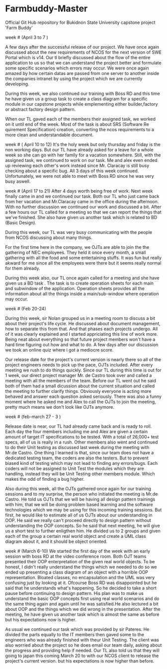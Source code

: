 # Farmbuddy-Master
Official Git Hub repository for Bukidnon State  University capstone project 'Farm Buddy'

week # (April 3 to 7 )

  A few days after the successful release of our project. We have once
  again discussed about the new requirements of NCOS for the next version
  of SWE Portal which is v14. Our tl briefly discussed about the flow
  of the entire application to us so that we can understand the project
  better and formulate some specific scenarios which errors may occur. We
  were once again amazed by how certain datas are passed from one server
  to another inside the companies intranet by using  the project which 
  we are currently developing.

  During this week, we also continued our training with Boss RD and this 
  time he have given us a group task to create a class diagram for a 
  specific module in our capstone projects while emplementing either
  builder,factory or abstract factory design pattern.
  
  When our TL gaved each of the members their assigned task, we worked on 
  it until end of the week. Most of the task is about SRS (Software Re
  quirement Specification) creation, converting the ncos requirements to
  a more clean and understandable document. 
  
  
  week # ( April 10 to 12)
  It's the holy week but only thursday and friday is the non working days.
  But our TL have already asked for a leave for a whole week so she can go with her family
  for a vacation somewhere. Still, with the assigned task, we continued to
  work on our task. Me and alex even ended up reviewing each other's work 
  instead since Mr. Claracay is still busy checking about a specific bug.
  All 3 days of this week continued. Unfortunately, we were not able to meet
  with Boss RD since he was very busy aswell.
  
  week # (April 17 to 21)
  After 4 days worth being free of work. Next week finally came in and
  we continued our task. Both our TL who just came back from her vacation
  and Mr.Claracay came in the office during the afternoon. With no further
  discussion we continued our work and discussed a bit. After a few hours
  our TL called for a meeting so that we can report the things that we've 
  finished. She also have given us another task which is related to BD
  (Basic Design). 
  
  During this week, our TL was very busy communicating with the people from
  NCOS discussing about many things. 
  
  For the first time here in the company, we OJTs are able to join the the
  gathering of NEC employees. They held it once every month, a small gathering
  with all the food and some entertaining stuffs. It was fun but really akward for me since
  all the employees were there but it seems really normal for them already.
  
  During this week also, our TL once again called for a meeting and 
  she have given us a BD task . The task is to create operation sheets for 
  each main and subwindow of the application. Operation sheets provides all the
  information about all the things inside a main/sub-window where operation
  may occur.
  
  
  week # (Feb 20-24)
  
   During this week, sir Nolan grouped us in a meeting room to discuss a bit about their project's life cycle. 
   He discussed about document management, how to separate this from that. And that phases each projects
   undergo. All of it was clearly explained and I started appriciating this line of work more. Being 
   neat about everything so that future project members won't have a hard time figuring out how and what
   to do. A few days after our discussion we took an online quiz where i got a mediocre score.
   
   Our release date for the project's current version is nearly there so all of the project engineers needs
   to pick up the pace, OJTs included. After every meeting we rush to do things quickly. Since our TL during
   this time is out for 1 week, our direct project manager Mr. de Castro took over and called a meeting 
   with all the members of the team. Before our TL went out he said both of them had a small dicussion about
   the current situation and called the meeting to further clarify things. Obviously everyone is acting
   more behaved and answer each question asked seriously. There was also a funny moment where he asked me
   and Alex to call the OJTs to join the meeting, pretty much means we don't look like OJTs anymore.
   
   
   
   week # (feb-march 27 - 3 )
   
   Release date is near, our TL had already came back and is ready to roll. Each day  the four members including
   me and Alex are given a certain amount of target IT specifications to be tested. With a total of 26,000+
   test specs, all of us is really in a rush. Other members also went and continued to do their Unit testing
   as discussed last week during the meeting with Mr.de Castro. One thing I learned is that, since our team
   does not have a dedicated testing team, the coders are also the testers.  But to prevent biased kind of testing
   which may not lead to finding any errors/bugs. Each coders will not be assigned to Unit Test the modules which they
   are handling, instead they will be Unit Testing other members module. Which makes the odd of finding a bug 
   higher. 
   
   Also during this week, all the OJTs gathered once again for our training sessions and to my surprise, 
   the person who initiated the meeting is Mr.de Castro. He told us OJTs that we will be having all
   design pattern trainings with him, that we will be doing problem based learning and the software technologies
   which we may be using for this incoming training sessions. But first, he would like to estimate all of us OJTs
   about our understanding in OOP. He said we really can't proceed directly to design pattern without understanding
   the OOP concepts. So he said that  next meeting, he will give us a short test to further enligthen him. He divided us to
   2 groups and given each of the group a certain real world object and create a UML class diagram about it, and it 
   should be object oriented.
   
  week # (March 6-10)
  We started the first day of the week with an early session with boss RD at the video conference room. Both OJT teams 
  presented their OOP enterpretation of the given real world objects. To be honest, I didn't really understand the
  things which we needed to do so we ended up presenting a class diagram of an object with a horrible OOP representation.
  Bloated classes, no encapsulation and the UML was very confusing just by looking at it. Ofcourse Boss RD was disappointed
  but he said that he understands what's happening. So he decided to take a short pause before continuing to design pattern.
  His plan was to make us understand the basic OOP concepts first using real world scenarios and do the same thing again and
  again until he was satisfied.He also lectured a bit about OOP and the things which we did wrong in the presentation. 
  After the meeting, he have given us another task which is almost the same as before but his expectations now is higher.
  
  As usual we continued our task which was provided by sir Pateres. He divided the parts equally to the IT members then
  gaved some to the engineers who was already finished with theur Unit Testing. The client was also worried about the
  project so he does email our team daily, asking about the progress and providing help if needed. Our TL also told us that they 
  will going to japan this coming March 20 to with our NCOS client to release the project's current version.
  but his expectations is now higher than before.
